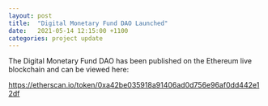 ```yaml
---
layout: post
title:  "Digital Monetary Fund DAO Launched"
date:   2021-05-14 12:15:00 +1100
categories: project update
---
```


The Digital Monetary Fund DAO has been published on the Ethereum live blockchain and can be viewed here:

<a href="https://etherscan.io/token/0xa42be035918a91406ad0d756e96af0dd442e12df" target="_blank">https://etherscan.io/token/0xa42be035918a91406ad0d756e96af0dd442e12df</a>
